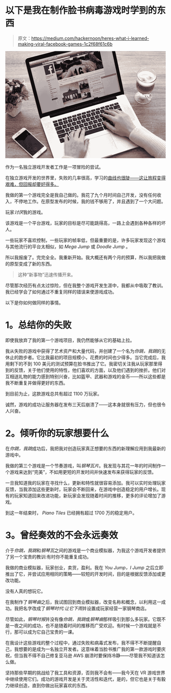 # 以下是我在制作脸书病毒游戏时学到的东西

> 原文：<https://medium.com/hackernoon/heres-what-i-learned-making-viral-facebook-games-1c2f68f61c6b>

![](img/01503344bbdf6d48c96421ce154d24a3.png)

作为一名独立游戏开发者工作是一项冒险的尝试。

在独立游戏开发的世界里，失败的几率很高，学习的[曲线也很陡——这让旅程变得艰难，但回报却要好得多。](https://hackernoon.com/tagged/learning)

我做的第一个游戏完全是我自己做的。我花了九个月时间自己开发，没有任何收入，不停地工作。在原型发布的时候，我的钱不够用了，并且遇到了一个大问题。

玩家*讨厌*我的游戏。

该游戏是一个平台游戏，玩家的目标是尽可能跳得高，一路上会遇到各种各样的坏人。

一些玩家不喜欢控制，一些玩家的帧率低，但最重要的是，许多玩家发现这个游戏与其他流行的平台太相似，如 *Mega Jump* 或 *Doodle Jump* 。

所以我报废了。完完全全。我重新开始。我大概还有两个月的预算，所以我把我做的原型变成了新的东西。

> 这种“新事物”迅速传播开来。

尽管那次经历有点太过惊险，但在我整个游戏开发生涯中，我都从中吸取了教训。我已经学会了如何通过不重复同样的错误来使游戏成功。

以下是你如何做同样的事情。

# **1。总结你的失败**

即使我放弃了我的第一个游戏项目，我仍然能够从它的基础上拉。

我从失败的游戏中获得了艺术资产和大量代码，并创建了一个名为*你跳，我跳*的无休止的跑步者。它比我最初的项目规模小，花费的时间也少得多。当它完成后，我用剩下的不到 100 美元的测试预算在脸书推出了它。我密切关注我从玩家那里得到的反馈，关于他们使用的特性，他们喜欢的方面，以及他们遇到的挫折。他们对互相送礼物的能力感到特别兴奋，比如盔甲、武器和游戏的金币——所以这些都是我不断重复并做得更好的东西。

到目前为止，这款游戏总共有超过 1100 万玩家。

诚然，游戏的成功让服务器在发布三天后崩溃了——这本身就很有压力，但也很令人兴奋。

# **2。倾听你的玩家想要什么**

在*你跳，我跳*成功后，我把我对创造玩家真正想要的东西的新理解应用到我最新的游戏中。

我做的第三个游戏是一个节奏游戏，叫*钢琴瓦片*。我发现与其花一年的时间制作一个游戏来达到“完美”，不如用更短的开发时间并快速发布来获得玩家的反馈。

一旦我知道我的玩家在寻找什么，更新和特性就很容易添加。我可以实时处理玩家反馈，当我添加这些更新时，玩家会不断回来，在游戏中创造稳定的用户增长。现有的玩家知道回来改进功能，新玩家会发现随着时间的推移，更多的评论增加了游戏。

到这一年结束时， *Piano Tiles* 已经拥有超过 1700 万的稳定用户。

# **3。曾经奏效的不会永远奏效**

介于*你跳，我跳*和*钢琴瓦*之间的游戏是一个商业模拟器，为我这个游戏开发者提供了另一个宝贵的教训:有时你不能重复成功。

我做的商业模拟器，玩家创业，卖货，盈利。我在 *You Jump，I Jump* 之后立即推出了它，并尝试应用相同的策略——较短的开发时间，目的是根据反馈添加或更改功能。

没有人真的想玩它。

在我制作了*钢琴曲*之后，我试图回到商业模拟器，改变名称和概念，以利用这一成功。我把名字改成了*钢琴时代:让它下雨*并设置成玩家经营一家钢琴商店。

尽管如此，*钢琴时报*并没有像*你跳，我跳*或*钢琴曲*那样吸引到那么多玩家。它既不是一夜之间的成功，也不是随着时间的推移而广受欢迎。有时候一个游戏就是不行，那可以成为它自己宝贵的一课。

在我设计这些游戏的整个过程中，通过失败和病毒式发布，我不得不不断提醒自己，我想要的是成为一名独立开发者。这意味着当脸书推广我的第一款游戏时要庆祝，但当我不得不自己修复亚马逊 AWS 崩溃时要保持冷静——尽管我不知道该怎么做。

坚持那些早期的挑战给了我工具和资源，否则我不会有——我今天在 VR 游戏世界中继续使用它们。成功的游戏开发是关于灵活性和迭代，是的，但它也是关于有毅力继续创造，直到你做出玩家喜欢的东西。